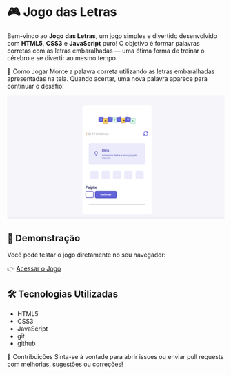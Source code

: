 # 🎮 Jogo das Letras

Bem-vindo ao **Jogo das Letras**, um jogo simples e divertido desenvolvido com **HTML5**, **CSS3** e **JavaScript** puro! O objetivo é formar palavras corretas com as letras embaralhadas — uma ótima forma de treinar o cérebro e se divertir ao mesmo tempo.

🎯 Como Jogar
Monte a palavra correta utilizando as letras embaralhadas apresentadas na tela. Quando acertar, uma nova palavra aparece para continuar o desafio!

![Jogo das letras](./assets/img/jogo_das_letras.png)

## 🚀 Demonstração

Você pode testar o jogo diretamente no seu navegador:

👉 [Acessar o Jogo](https://jogo-das-letras-rho.vercel.app/)

## 🛠️ Tecnologias Utilizadas

- HTML5
- CSS3
- JavaScript
- git
- github

🤝 Contribuições
Sinta-se à vontade para abrir issues ou enviar pull requests com melhorias, sugestões ou correções!


